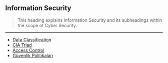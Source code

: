 ## Information Security

> This heading explains Information Security and its subheadings within the scope of Cyber Security.<br>

---

- [Data Classification](https://github.com/eesmer/CyberSecurity-Glossary/blob/main/EN/Information_Security/docs/data-classification.md)
- [CIA Triad](https://github.com/eesmer/CyberSecurity-Glossary/blob/main/EN/Information_Security/docs/cia-triad)
- [Access Control](https://github.com/eesmer/CyberSecurity-Glossary/blob/main/EN/Information_Security/docs/access-control.md)
- [Güvenlik Politikaları](https://github.com/eesmer/CyberSecurity-Glossary/blob/main/EN/Information_Security/docs/security-policies.md)
